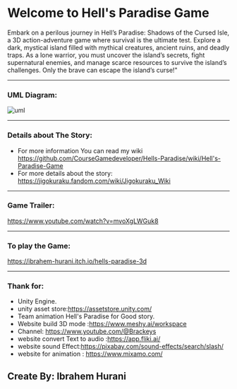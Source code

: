 # Welcome to Hell's Paradise Game
Embark on a perilous journey in Hell’s Paradise: Shadows of the Cursed Isle, a 3D action-adventure game where survival is the ultimate test. Explore a dark, mystical island filled with mythical creatures, ancient ruins, and deadly traps. As a lone warrior, you must uncover the island’s secrets, fight supernatural enemies, and manage scarce resources to survive the island’s challenges. Only the brave can escape the island’s curse!"

--- 
### UML Diagram:

![uml](https://github.com/user-attachments/assets/05708953-590d-429f-9fbe-da3ce1162702)

---
### Details about The Story:
* For more information You can read my wiki https://github.com/CourseGamedeveloper/Hells-Paradise/wiki/Hell's-Paradise-Game
* For more details about the story: https://jigokuraku.fandom.com/wiki/Jigokuraku_Wiki
---
### Game Trailer:
https://www.youtube.com/watch?v=mvoXgLWGuk8

---
### To play the Game:
https://ibrahem-hurani.itch.io/hells-paradise-3d

---
### Thank for:
* Unity Engine.
* unity asset store:https://assetstore.unity.com/
* Team animation Hell's Paradise for Good story.
* Website build 3D mode :https://www.meshy.ai/workspace
* Channel: https://www.youtube.com/@Brackeys
* website convert Text to audio :https://app.fliki.ai/
* website sound Effect:https://pixabay.com/sound-effects/search/slash/
* website for animation : https://www.mixamo.com/
## Create By: Ibrahem Hurani
